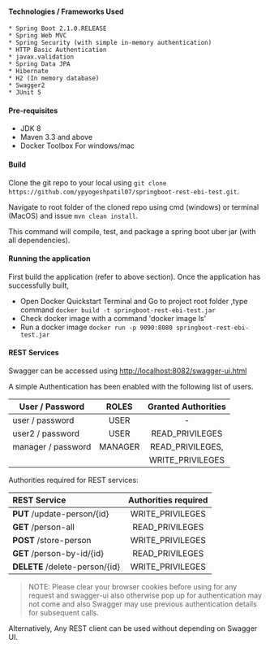 #### Technologies / Frameworks Used
    * Spring Boot 2.1.0.RELEASE
    * Spring Web MVC
    * Spring Security (with simple in-memory authentication)
    * HTTP Basic Authentication
    * javax.validation
    * Spring Data JPA
    * Hibernate
    * H2 (In memory database) 
    * Swagger2
    * JUnit 5


#### Pre-requisites
* JDK 8 
* Maven 3.3 and above
* Docker Toolbox For windows/mac

#### Build
Clone the git repo to your local using `git clone https://github.com/ypyogeshpatil07/springboot-rest-ebi-test.git`.

Navigate to root folder of the cloned repo using cmd (windows) or terminal (MacOS) and issue `mvn clean install`.

This command will compile, test, and package a spring boot uber jar (with all dependencies).


#### Running the application
First build the application (refer to above section). Once the application has successfully built, 

* Open Docker Quickstart Terminal and Go to project root folder ,type command `docker build -t springboot-rest-ebi-test.jar`
* Check docker image with a command 'docker image ls'
* Run a docker image `docker run -p 9090:8080 springboot-rest-ebi-test.jar`


#### REST Services
Swagger can be accessed using [http://localhost:8082/swagger-ui.html](http://localhost:8082/swagger-ui.html)

A simple Authentication has been enabled with the following list of users.

| User / Password   | ROLES     |   Granted Authorities |
|-------------------|:---------:|:---------------------:|
| user / password   | USER      |    -                  |
| user2 / password  | USER      | READ_PRIVILEGES       |
| manager / password| MANAGER   | READ_PRIVILEGES,      | 
|                   |           | WRITE_PRIVILEGES      |

Authorities required for REST services:

| REST Service                  |   Authorities required    |
|:--------------------------    |:-------------------------:|
| **PUT** /update-person/{id}   | WRITE_PRIVILEGES          |
| **GET** /person-all           | READ_PRIVILEGES           |
| **POST** /store-person        | WRITE_PRIVILEGES          |
| **GET** /person-by-id/{id}    | READ_PRIVILEGES           |
| **DELETE** /delete-person/{id}| WRITE_PRIVILEGES          |

> NOTE: Please clear your browser cookies before using for any request and swagger-ui also otherwise 
> pop up for authentication may not come and also Swagger may use previous authentication details for subsequent calls.

Alternatively, Any REST client can be used without depending on Swagger UI.
